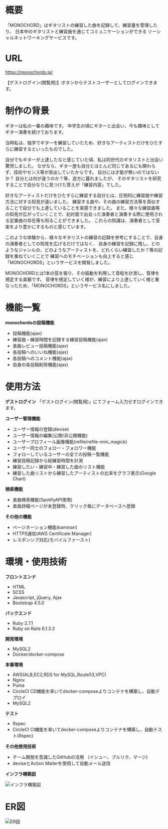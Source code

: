 # 概要
「MONOCHORD」はギタリストの練習した曲を記録して、練習量を管理したり、
日本中のギタリストと練習曲を通じてコミュニケーションができる
ソーシャルネットワーキングサービスです。


# URL
https://monochords.jp/

【ゲストログイン(閲覧用)】ボタンからテストユーザーとしてログインできます。

# 制作の背景
ギターは私の一番の趣味です。
中学生の頃にギターと出会い、今も趣味としてギター演奏を続けております。

当時私は、独学でギターを練習していたため、好きなアーティストだけをひたすらに練習するといったものでした。

自分でもギターが上達したなと感じていた頃、私は同世代のギタリストと出会い驚愕しました。
なぜなら、ギター歴も自分とほとんど同じであるにも関わらず、技術やセンス等が突出していたからです。
自分には才能が無いのではないか？ 自分とは何が違うのか？等、途方に暮れましたが、
そのギタリストを研究することで自分なりに見つけた答えが「練習内容」でした。

好きなアーティストだけをひたすらに練習する自分とは、圧倒的に練習曲や練習方法に対する知見が違いました。
練習する曲や、その曲の練習方法等を真似することで自分でも上達していることを実感できました。
また、様々な練習曲等の知見が広がっていくことで、初対面で出会った演奏者と演奏する際に使用される定番曲の存在等も知ることができました。
これらの知識は、演奏者として音楽をより豊かにするものと感じています。

このような体験から、様々なギタリストの練習の記録を参考にすることで、自身の演奏者としての知見を広げるだけではなく、
自身の練習を記録に残し、どのようなジャンルの、どのようなアーティストを、どれくらい練習したか？等の記録を重ねていくことで
練習へのモチベーションも向上すると感じ「MONOCHORDS」というサービスを開発しました。

MONOCHORDとは1本の弦を張り、その振動を利用して音程を計測し、音律を規定する楽器です。
音律を規定していく様が、練習により上達していく様と重なったため、「MONOCHORDS」というサービス名にしました。

# 機能一覧
**monochordsの投稿機能**
* 投稿機能(ajax)
* 練習曲・練習時間を記録する練習投稿機能(ajax)
* 楽曲レビュー投稿機能(ajax)
* 各投稿へのいいね機能(ajax)
* 各投稿へのコメント機能(ajax)
* 自身の各投稿削除機能(ajax)

# 使用方法
**ゲストログイン**
「ゲストログイン(閲覧用)」にてフォーム入力せずログインできます。


**ユーザー管理機能**
* ユーザー情報の登録(devise)
* ユーザー情報の編集(公開/非公開機能)
* ユーザープロフィール画像機能(refile/refile-mini_magick)
* ユーザー同士のフォロー・フォロワー機能
* フォローしているユーザーの全ての投稿一覧機能
* 練習投稿記録から総練習時間を計測
* 練習したい・練習中・練習した曲のリスト機能
* 練習した曲リストから練習したアーティストの比率をグラフ表示(Google Chart)

**検索機能**
* 楽曲検索機能(SpotifyAPI使用)
* 楽曲詳細ページが未登録時、クリック毎にデータベースへ登録

**その他の機能**
* ページネーション機能(kaminari)
* HTTPS通信(AWS Certificate Manager)
* レスポンシブ対応(モバイルファースト)

# 環境・使用技術
**フロントエンド**
*  HTML
*  SCSS
*  Javascript, jQuery, Ajax
*  Bootstrap 4.5.0

**バックエンド**
*  Ruby 2.7.1
*  Ruby on Rails 6.1.3.2

**開発環境**
* MySQL2
* Docker/docker-compose

**本番環境**
* AWS(ALB,EC2,RDS for MySQL,Route53,VPC)
* Nginx
* Puma
* CircleCI CD機能を率いてdocker-composeよりコンテナを構築し、自動デプロイ
* MySQL2

**テスト**
* Rspec
* CircleCI CI機能を率いてdocker-composeよりコンテナを構築し、自動テスト(Rspec)

**その他使用技術**
* チーム開発を意識したGitHubの活用 （イシュー、プルリク、マージ)
* deviseとAction Mailerを使用して自動メール送信

**インフラ構築図**

![インフラ構築図](https://user-images.githubusercontent.com/53462797/121338856-e323a080-c958-11eb-8d10-5f2676a5ba19.jpg)



# ER図

![ER図](https://user-images.githubusercontent.com/53462797/121474289-d6598800-c9fe-11eb-8ddc-a8584aa0701d.jpg)

